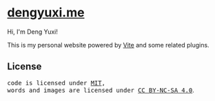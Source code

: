 # [dengyuxi.me](http://dengyuxi.me/) 



Hi, I'm Deng Yuxi!

This is my personal website powered by [Vite](https://vitejs.dev/) and some related plugins.


## License

<samp>code is licensed under <a href='./LICENSE'>MIT</a>,<br> words and images are licensed under <a href='https://creativecommons.org/licenses/by-nc-sa/4.0/'>CC BY-NC-SA 4.0</a></samp>.
